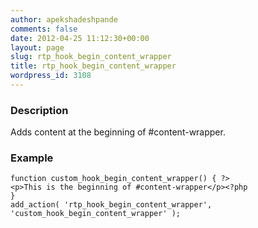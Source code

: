 ```yaml
---
author: apekshadeshpande
comments: false
date: 2012-04-25 11:12:30+00:00
layout: page
slug: rtp_hook_begin_content_wrapper
title: rtp_hook_begin_content_wrapper
wordpress_id: 3108
---
```


### Description


Adds content at the beginning of #content-wrapper.


### Example



    
    function custom_hook_begin_content_wrapper() { ?>
    <p>This is the beginning of #content-wrapper</p><?php
    }
    add_action( 'rtp_hook_begin_content_wrapper', 'custom_hook_begin_content_wrapper' );
